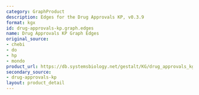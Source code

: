 ```yaml
---
category: GraphProduct
description: Edges for the Drug Approvals KP, v0.3.9
format: kgx
id: drug-approvals-kp.graph.edges
name: Drug Approvals KP Graph Edges
original_source:
- chebi
- do
- hp
- mondo
product_url: https://db.systemsbiology.net/gestalt/KG/drug_approvals_kg_edges_v0.3.9.tsv
secondary_source:
- drug-approvals-kp
layout: product_detail
---
```

